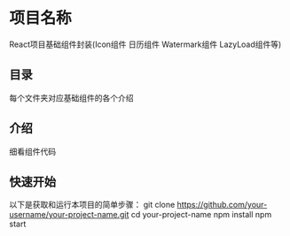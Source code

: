 # 项目名称
React项目基础组件封装(Icon组件 日历组件 Watermark组件 LazyLoad组件等)

## 目录
每个文件夹对应基础组件的各个介绍

## 介绍
细看组件代码

## 快速开始
以下是获取和运行本项目的简单步骤：
git clone https://github.com/your-username/your-project-name.git
cd your-project-name
npm install
npm start
